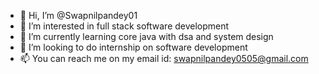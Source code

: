 - 👋 Hi, I’m @Swapnilpandey01
- 👀 I’m interested in full stack software development
- 🌱 I’m currently learning core java with dsa and system design
- 💞️ I’m looking to do internship on software development
- 📫 You can reach me on my email id: swapnilpandey0505@gmail.com

<!---
Swapnilpandey01/Swapnilpandey01 is a ✨ special ✨ repository because its `README.md` (this file) appears on your GitHub profile.
You can click the Preview link to take a look at your changes.
--->
